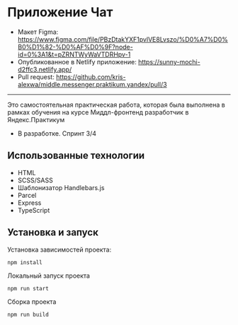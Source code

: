 # Приложение Чат

- Макет Figma: https://www.figma.com/file/PBzDtakYXF1pvlVE8Lvszo/%D0%A7%D0%B0%D1%82-%D0%AF%D0%9F?node-id=0%3A1&t=pZRNTWyWaVTDRHpv-1
- Опубликованное в Netlify приложение: https://sunny-mochi-d2ffc3.netlify.app/
- Pull request: https://github.com/kris-alexwa/middle.messenger.praktikum.yandex/pull/3
---
Это самостоятельная практическая работа, которая была выполнена в рамках обучения на курсе Миддл-фронтенд разработчик в Яндекс.Практикум

- В разработке.
Спринт 3/4

## **Использованные технологии**
- HTML
- SCSS/SASS
- Шаблонизатор Handlebars.js
- Parcel
- Express
- TypeScript

## **Установка и запуск**
Установка зависимостей проекта:
``` 
npm install
```
Локальный запуск проекта
``` 
npm run start
```
Сборка проекта
``` 
npm run build
```
